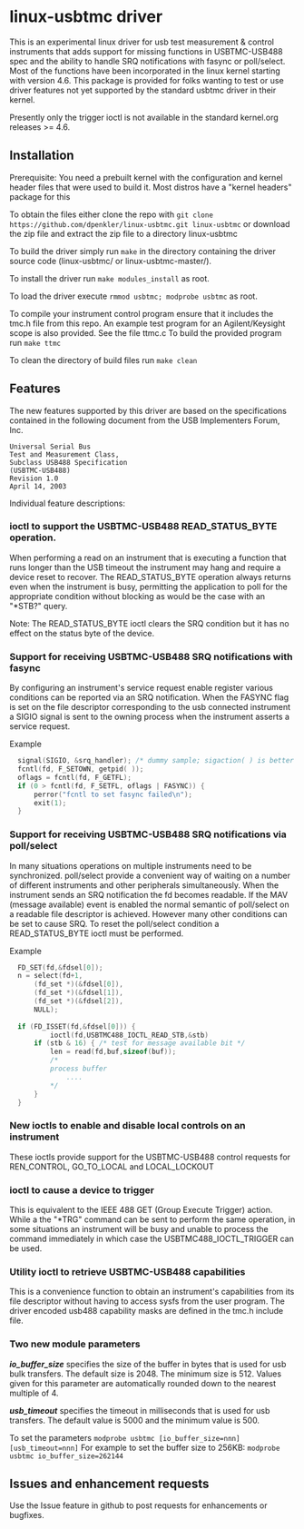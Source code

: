 # linux-usbtmc driver

This is an experimental linux driver for usb test measurement &
control instruments that adds support for missing functions in
USBTMC-USB488 spec and the ability to handle SRQ notifications with
fasync or poll/select. Most of the functions have been incorporated in
the linux kernel starting with version 4.6.  This package is provided
for folks wanting to test or use driver features not yet supported by
the standard usbtmc driver in their kernel.

Presently only the trigger ioctl is not available in the standard
kernel.org releases >= 4.6.

## Installation

Prerequisite: You need a prebuilt kernel with the configuration and
kernel header files that were used to build it. Most distros have a
"kernel headers" package for this

To obtain the files either clone the repo with
`git clone https://github.com/dpenkler/linux-usbtmc.git linux-usbtmc`
or download the zip file and extract the zip file to a directory linux-usbtmc

To build the driver simply run `make` in the directory containing the
driver source code (linux-usbtmc/ or linux-usbtmc-master/).

To install the driver run `make modules_install` as root.

To load the driver execute `rmmod usbtmc; modprobe usbtmc` as root.

To compile your instrument control program ensure that it includes the
tmc.h file from this repo. An example test program for an
Agilent/Keysight scope is also provided. See the file ttmc.c
To build the provided program run `make ttmc`

To clean the directory of build files run `make clean`

## Features

The new features supported by this driver are based on the
specifications contained in the following document from the USB
Implementers Forum, Inc.

    Universal Serial Bus
    Test and Measurement Class,
    Subclass USB488 Specification
    (USBTMC-USB488)
    Revision 1.0
    April 14, 2003

Individual feature descriptions:

### ioctl to support the USBTMC-USB488 READ_STATUS_BYTE operation.


When performing a read on an instrument that is executing
a function that runs longer than the USB timeout the instrument may
hang and require a device reset to recover. The READ_STATUS_BYTE
operation always returns even when the instrument is busy, permitting
the application to poll for the appropriate condition without blocking
as would  be the case with an "*STB?" query.

Note: The READ_STATUS_BYTE ioctl clears the SRQ condition but it has no effect
on the status byte of the device.


### Support for receiving USBTMC-USB488 SRQ notifications with fasync

By configuring an instrument's service request enable register various
conditions can be reported via an SRQ notification.  When the FASYNC
flag is set on the file descriptor corresponding to the usb connected
instrument a SIGIO signal is sent to the owning process when the
instrument asserts a service request.

Example
```C
  signal(SIGIO, &srq_handler); /* dummy sample; sigaction( ) is better */
  fcntl(fd, F_SETOWN, getpid( ));
  oflags = fcntl(fd, F_GETFL);
  if (0 > fcntl(fd, F_SETFL, oflags | FASYNC)) {
	  perror("fcntl to set fasync failed\n");
	  exit(1);
  }
```

### Support for receiving USBTMC-USB488 SRQ notifications via poll/select

In many situations operations on multiple instruments need to be
synchronized. poll/select provide a convenient way of waiting on a
number of different instruments and other peripherals simultaneously.
When the instrument sends an SRQ notification the fd becomes readable.
If the MAV (message available) event is enabled the normal semantic of
poll/select on a readable file descriptor is achieved. However many
other conditions can be set to cause SRQ. To reset the poll/select
condition a READ_STATUS_BYTE ioctl must be performed.

Example

```C
  FD_SET(fd,&fdsel[0]);
  n = select(fd+1,
	  (fd_set *)(&fdsel[0]),
	  (fd_set *)(&fdsel[1]),
	  (fd_set *)(&fdsel[2]),
	  NULL);
  
  if (FD_ISSET(fd,&fdsel[0])) {
          ioctl(fd,USBTMC488_IOCTL_READ_STB,&stb)
	  if (stb & 16) { /* test for message available bit */
	      len = read(fd,buf,sizeof(buf));
	      /*
	      process buffer
	          ....
	      */
	  }
  }
```


### New ioctls to enable and disable local controls on an instrument

These ioctls provide support for the USBTMC-USB488 control requests
for REN_CONTROL, GO_TO_LOCAL and LOCAL_LOCKOUT

### ioctl to cause a device to trigger

This is equivalent to the IEEE 488 GET (Group Execute Trigger) action.
While a the "*TRG" command can be sent to perform the same operation,
in some situations an instrument will be busy and unable to process
the command immediately in which case the USBTMC488_IOCTL_TRIGGER can
be used. 

### Utility ioctl to retrieve USBTMC-USB488 capabilities

This is a convenience function to obtain an instrument's capabilities
from its file descriptor without having to access sysfs from the user
program. The driver encoded usb488 capability masks are defined in the
tmc.h include file.

### Two new module parameters

***io_buffer_size*** specifies the size of the buffer in bytes that is
used for usb bulk transfers. The default size is 2048. The minimum
size is 512. Values given for this parameter are automatically rounded
down to the nearest multiple of 4.

***usb_timeout*** specifies the timeout in milliseconds that is used
for usb transfers. The default value is 5000 and the minimum value is 500.

To set the parameters `modprobe usbtmc [io_buffer_size=nnn] [usb_timeout=nnn]`
For example to set the buffer size to 256KB:
`modprobe usbtmc io_buffer_size=262144`

## Issues and enhancement requests

Use the Issue feature in github to post requests for enhancements or bugfixes.